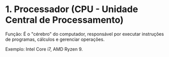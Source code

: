 # 1. Processador (CPU - Unidade Central de Processamento)
Função: É o "cérebro" do computador, responsável por executar instruções de programas, cálculos e gerenciar operações.

Exemplo: Intel Core i7, AMD Ryzen 9.
